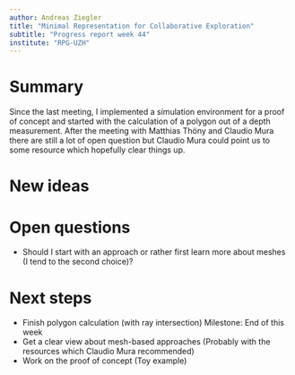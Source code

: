 ```yaml
---
author: Andreas Ziegler
title: "Minimal Representation for Collaborative Exploration"
subtitle: "Progress report week 44"
institute: "RPG-UZH"
---
```


# Summary

Since the last meeting, I implemented a simulation environment for a proof of concept and started with the calculation of a polygon out of a depth measurement. After the meeting with Matthias Thöny and Claudio Mura there are still a lot of open question but Claudio Mura could point us to some resource which hopefully clear things up.

# New ideas

# Open questions

* Should I start with an approach or rather first learn more about meshes (I tend to the second choice)?

# Next steps

* Finish polygon calculation (with ray intersection) Milestone: End of this week
* Get a clear view about mesh-based approaches (Probably with the resources which Claudio Mura recommended)
* Work on the proof of concept (Toy example)

<!--# Bibliography-->
